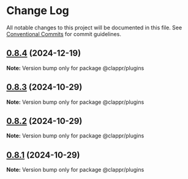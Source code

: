 # Change Log

All notable changes to this project will be documented in this file.
See [Conventional Commits](https://conventionalcommits.org) for commit guidelines.

## [0.8.4](https://github.com/clappr/clappr-plugins/compare/@clappr/plugins@0.8.3...@clappr/plugins@0.8.4) (2024-12-19)

**Note:** Version bump only for package @clappr/plugins





## [0.8.3](https://github.com/clappr/clappr-plugins/compare/@clappr/plugins@0.8.2...@clappr/plugins@0.8.3) (2024-10-29)

**Note:** Version bump only for package @clappr/plugins





## [0.8.2](https://github.com/clappr/clappr-plugins/compare/@clappr/plugins@0.8.1...@clappr/plugins@0.8.2) (2024-10-29)

**Note:** Version bump only for package @clappr/plugins





## [0.8.1](https://github.com/clappr/clappr-plugins/compare/@clappr/plugins@0.8.0...@clappr/plugins@0.8.1) (2024-10-29)

**Note:** Version bump only for package @clappr/plugins
